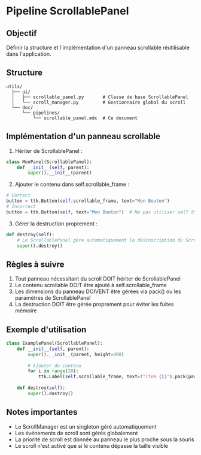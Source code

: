 # Pipeline ScrollablePanel

## Objectif
Définir la structure et l'implémentation d'un panneau scrollable réutilisable dans l'application.

## Structure
```
utils/
  ├── ui/
  │   ├── scrollable_panel.py       # Classe de base ScrollablePanel
  │   └── scroll_manager.py         # Gestionnaire global du scroll
  └── doc/
      └── pipelines/
          └── scrollable_panel.mdc  # Ce document
```

## Implémentation d'un panneau scrollable

1. Hériter de ScrollablePanel :
```python
class MonPanel(ScrollablePanel):
    def __init__(self, parent):
        super().__init__(parent)
```

2. Ajouter le contenu dans self.scrollable_frame :
```python
# Correct
button = ttk.Button(self.scrollable_frame, text="Mon Bouton")
# Incorrect
button = ttk.Button(self, text="Mon Bouton")  # Ne pas utiliser self directement
```

3. Gérer la destruction proprement :
```python
def destroy(self):
    # Le ScrollablePanel gère automatiquement la désinscription du ScrollManager
    super().destroy()
```

## Règles à suivre

1. Tout panneau nécessitant du scroll DOIT hériter de ScrollablePanel
2. Le contenu scrollable DOIT être ajouté à self.scrollable_frame
3. Les dimensions du panneau DOIVENT être gérées via pack() ou les paramètres de ScrollablePanel
4. La destruction DOIT être gérée proprement pour éviter les fuites mémoire

## Exemple d'utilisation

```python
class ExamplePanel(ScrollablePanel):
    def __init__(self, parent):
        super().__init__(parent, height=400)
        
        # Ajouter du contenu
        for i in range(20):
            ttk.Label(self.scrollable_frame, text=f"Item {i}").pack(pady=5)
            
    def destroy(self):
        super().destroy()
```

## Notes importantes

- Le ScrollManager est un singleton géré automatiquement
- Les événements de scroll sont gérés globalement
- La priorité de scroll est donnée au panneau le plus proche sous la souris
- Le scroll n'est activé que si le contenu dépasse la taille visible 